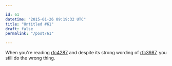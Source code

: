 ```yaml
---

id: 61
datetime: "2015-01-26 09:19:32 UTC"
title: "Untitled #61"
draft: false
permalink: "/post/61"

---
```


When you're reading [rfc4287](https://tools.ietf.org/html/rfc4287) and despite its strong wording of [rfc3987](https://tools.ietf.org/html/rfc3987), you still do the wrong thing.

